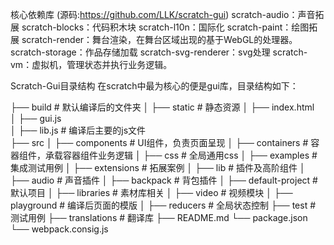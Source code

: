 核心依赖库
(源码:https://github.com/LLK/scratch-gui)
scratch-audio：声音拓展
scratch-blocks：代码积木块
scratch-l10n：国际化
scratch-paint：绘图拓展
scratch-render：舞台渲染，在舞台区域出现的基于WebGL的处理器。
scratch-storage：作品存储加载
scratch-svg-renderer：svg处理
scratch-vm：虚拟机，管理状态并执行业务逻辑。

Scratch-Gui目录结构
在scratch中最为核心的便是gui库，目录结构如下：

├── build          # 默认编译后的文件夹
│  ├── static        # 静态资源
│  ├── index.html      
│  ├── gui.js        
│  ├── lib.js        # 编译后主要的js文件           
├── src
│  ├── components      # UI组件，负责页面呈现
│  ├── containers      # 容器组件，承载容器组件业务逻辑
│  ├── css         # 全局通用css
│  ├── examples       # 集成测试用例
│  	├── extensions    # 拓展案例
│  ├── lib         # 插件及高阶组件
│  	├── audio      # 声音插件
│  	├── backpack     # 背包插件
│  	├── default-project # 默认项目
│  	├── libraries    # 素材库相关
│  	├── video      # 视频模块
│  ├── playground      # 编译后页面的模版
│  ├── reducers       # 全局状态控制
├── test           # 测试用例
├── translations       # 翻译库
├── README.md
└── package.json
└── webpack.consig.js
